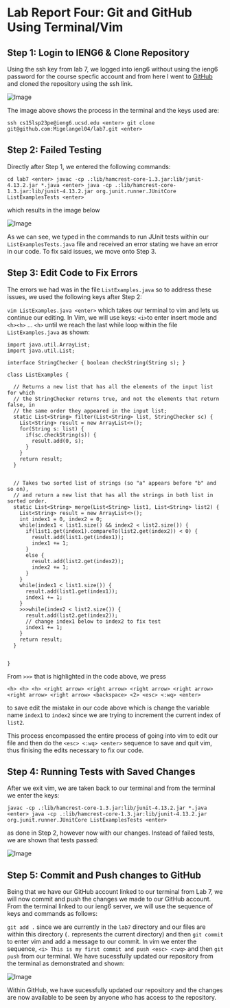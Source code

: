 # Lab Report Four: Git and GitHub Using Terminal/Vim

## Step 1: Login to IENG6 & Clone Repository

Using the ssh key from lab 7, we logged into ieng6 without using the ieng6 password for the course specfic account and from here I went to [GitHub](https://github.com/) and cloned the repository using the ssh link.

![Image](https://migelangel04.github.io/cse15l-lab-reports/Lab4(1).png)

The image above shows the process in the terminal and the keys used are: 

`ssh cs15lsp23pe@ieng6.ucsd.edu <enter> git clone git@github.com:Migelangel04/lab7.git <enter>`

## Step 2: Failed Testing

Directly after Step 1, we entered the following commands: 

`cd lab7 <enter> javac -cp .:lib/hamcrest-core-1.3.jar:lib/junit-4.13.2.jar *.java <enter> java -cp .:lib/hamcrest-core-1.3.jar:lib/junit-4.13.2.jar org.junit.runner.JUnitCore ListExamplesTests <enter>` 

which results in the image below

![Image](https://migelangel04.github.io/cse15l-lab-reports/Lab4(3).png)

As we can see, we typed in the commands to run JUnit tests within our `ListExamplesTests.java` file and received an error stating we have an error in our code. To fix said issues, we move onto Step 3.

## Step 3: Edit Code to Fix Errors

The errors we had was in the file `ListExamples.java` so to address these issues, we used the following keys after Step 2: 

`vim ListExamples.java <enter>` which takes our terminal to vim and lets us continue our editing. In Vim, we will use keys: `<i>`to enter insert mode and `<h><h>` ... `<h>` until we reach the last while loop within the file `ListExamples.java` as shown:

```
import java.util.ArrayList;
import java.util.List;

interface StringChecker { boolean checkString(String s); }

class ListExamples {

  // Returns a new list that has all the elements of the input list for which
  // the StringChecker returns true, and not the elements that return false, in
  // the same order they appeared in the input list;
  static List<String> filter(List<String> list, StringChecker sc) {
    List<String> result = new ArrayList<>();
    for(String s: list) {
      if(sc.checkString(s)) {
        result.add(0, s);
      }
    }
    return result;
  }


  // Takes two sorted list of strings (so "a" appears before "b" and so on),
  // and return a new list that has all the strings in both list in sorted order.
  static List<String> merge(List<String> list1, List<String> list2) {
    List<String> result = new ArrayList<>();
    int index1 = 0, index2 = 0;
    while(index1 < list1.size() && index2 < list2.size()) {
      if(list1.get(index1).compareTo(list2.get(index2)) < 0) {
        result.add(list1.get(index1));
        index1 += 1;
      }
      else {
        result.add(list2.get(index2));
        index2 += 1;
      }
    }
    while(index1 < list1.size()) {
      result.add(list1.get(index1));
      index1 += 1;
    }
    >>>while(index2 < list2.size()) {
      result.add(list2.get(index2));
      // change index1 below to index2 to fix test
      index1 += 1;
    }
    return result;
  }


}
```

From `>>>` that is highlighted in the code above, we press 

`<h> <h> <h> <right arrow> <right arrow> <right arrow> <right arrow> <right arrow> <right arrow> <backspace> <2> <esc> <:wq> <enter>`

to save edit the mistake in our code above which is change the variable name `index1` to `index2` since we are trying to increment the current index of `list2`. 

This process encompassed the entire process of going into vim to edit our file and then do the `<esc> <:wq> <enter>` sequence to save and quit vim, thus finising the edits necessary to fix our code.

## Step 4: Running Tests with Saved Changes

After we exit vim, we are taken back to our terminal and from the terminal we enter the keys: 

`javac -cp .:lib/hamcrest-core-1.3.jar:lib/junit-4.13.2.jar *.java <enter> java -cp .:lib/hamcrest-core-1.3.jar:lib/junit-4.13.2.jar org.junit.runner.JUnitCore ListExamplesTests <enter>` 

as done in Step 2, however now with our changes. Instead of failed tests, we are shown that tests passed:

![Image](https://migelangel04.github.io/cse15l-lab-reports/Lab4(5).png)

## Step 5: Commit and Push changes to GitHub

Being that we have our GitHub account linked to our terminal from Lab 7, we will now commit and push the changes we made to our GitHub account. From the terminal linked to our ieng6 server, we will use the sequence of keys and commands as follows: 

`git add .` since we are currently in the `lab7` directory and our files are within this directory (`.` represents the current directory) and then `git commit` to enter vim and add a message to our commit. In vim we enter the sequence, `<i> This is my first commit and push <esc> <:wq>` and then `git push` from our terminal. We have sucessfully updated our repository from the terminal as demonstrated and shown: 

![Image](https://migelangel04.github.io/cse15l-lab-reports/Lab4(6).png)

Within GitHub, we have sucessfully updated our repository and the changes are now available to be seen by anyone who has access to the repository.



